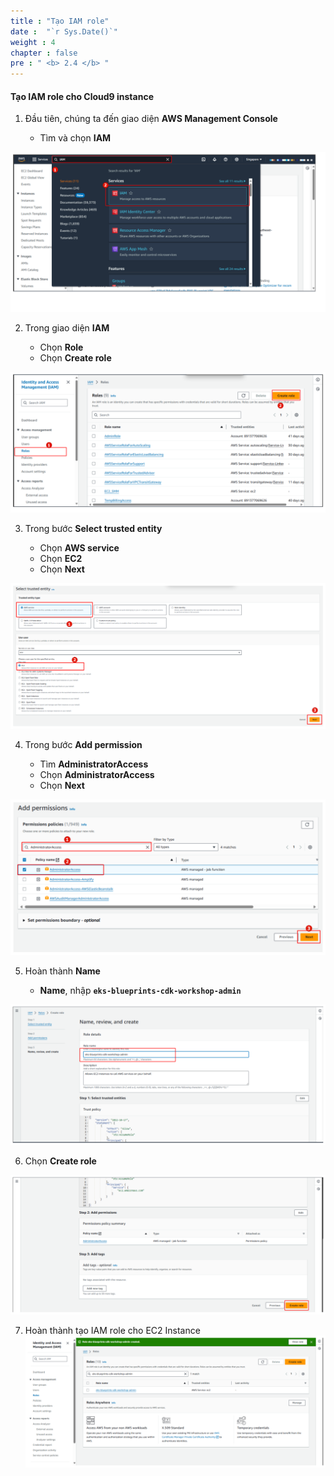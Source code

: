 ```yaml
---
title : "Tạo IAM role"
date :  "`r Sys.Date()`" 
weight : 4 
chapter : false
pre : " <b> 2.4 </b> "
---
```


#### Tạo IAM role cho Cloud9 instance

1.  Đầu tiên, chúng ta đến giao diện **AWS Management Console**
    
    *   Tìm và chọn **IAM**

![Create Workspace](/public/images/2-prerequiste/2.4-createrole/001-createrole.png?featherlight=false&width=90pc)


2.  Trong giao diện **IAM**
    
    *   Chọn **Role**
    *   Chọn **Create role**

![Create Workspace](/public/images/2-prerequiste/2.4-createrole/002-createrole.png?featherlight=false&width=90pc)

3.  Trong bước **Select trusted entity**
    
    *   Chọn **AWS service**
    *   Chọn **EC2**
    *   Chọn **Next**

![Create Workspace](/public/images/2-prerequiste/2.4-createrole/003-createrole.png?featherlight=false&width=90pc)

4.  Trong bước **Add permission**
    
    *   Tìm **AdministratorAccess**
    *   Chọn **AdministratorAccess**
    *   Chọn **Next**

![Create Workspace](/public/images/2-prerequiste/2.4-createrole/004-createrole.png?featherlight=false&width=90pc)

5.  Hoàn thành **Name**
    
    *   **Name**, nhập **`eks-blueprints-cdk-workshop-admin`**

![Create Workspace](/public/images/2-prerequiste/2.4-createrole/005-createrole.png?featherlight=false&width=90pc)

6.  Chọn **Create role**

![Create Workspace](/public/images/2-prerequiste/2.4-createrole/006-createrole.png?featherlight=false&width=90pc)

7.  Hoàn thành tạo IAM role cho EC2 Instance
![Create Workspace](/public/images/2-prerequiste/2.4-createrole/007-createrole.png?featherlight=false&width=90pc)